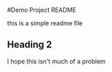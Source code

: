 #Demo Project README

this is a simple readme file

## Heading 2

I hope this isn't much of a problem